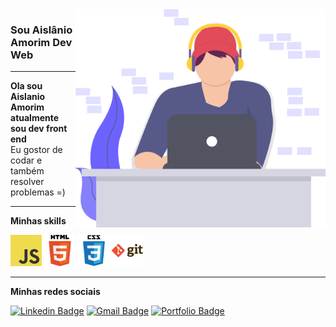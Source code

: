 <img src="https://github.com/Aislanio/Site-de-E-books/blob/master/undraw_coding_6mjf.svg" min-width="400px" max-width="400px" width="400px" align="right" alt="Programando">


### Sou Aislânio Amorim Dev Web 

---- 
**Ola sou Aislanio Amorim atualmente sou dev front end**<br>
Eu gostor de codar e também resolver problemas =)<br/>



----

**Minhas skills**  

<code><img height="50" src="https://raw.githubusercontent.com/github/explore/80688e429a7d4ef2fca1e82350fe8e3517d3494d/topics/javascript/javascript.png"></code>
<code><img height="50" src="https://raw.githubusercontent.com/github/explore/80688e429a7d4ef2fca1e82350fe8e3517d3494d/topics/html/html.png"></code>
<code><img height="50" src="https://raw.githubusercontent.com/github/explore/80688e429a7d4ef2fca1e82350fe8e3517d3494d/topics/css/css.png"></code>
<code><img height="50" src="https://raw.githubusercontent.com/github/explore/80688e429a7d4ef2fca1e82350fe8e3517d3494d/topics/git/git.png"></code>


----
**Minhas redes sociais**


[![Linkedin Badge](https://img.shields.io/badge/-Aislânio-blue?style=flat-square&logo=Linkedin&logoColor=white&link=https://www.linkedin.com/in/aisl%C3%A2nio/)](https://www.linkedin.com/in/aisl%C3%A2nio-amorim-4009521b8/) 
[![Gmail Badge](https://img.shields.io/badge/-aislanioamorim@gmail.com-c14438?style=flat-square&logo=Gmail&logoColor=white&link=mailto:aislanioamorim@gmail.com)](mailto:aislanioamorim@gmail.com)
[![Portfolio Badge](https://img.shields.io/badge/Portfolio-%23262626.svg?&style=flat-square&logo=dependabot&logoColor=white)](https://aislanio.netlify.app/)
